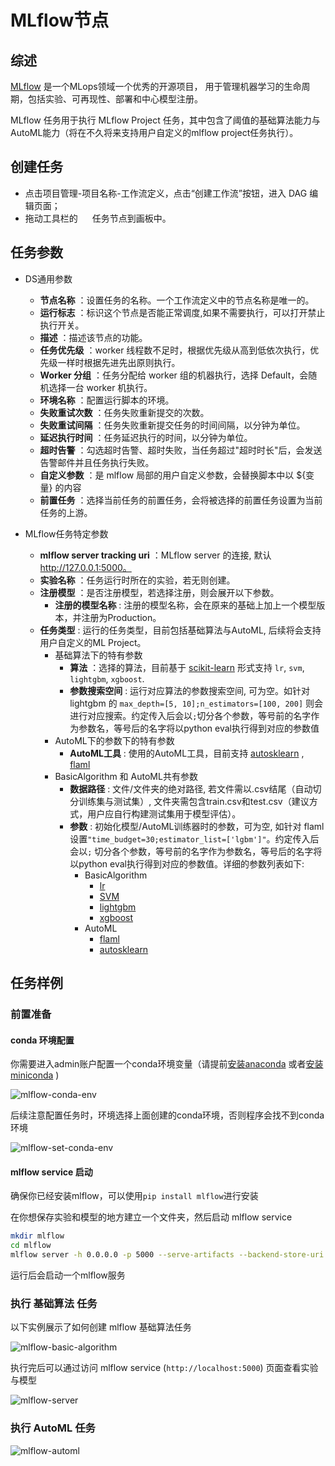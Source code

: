 # MLflow节点

## 综述

[MLflow](https://mlflow.org) 是一个MLops领域一个优秀的开源项目， 用于管理机器学习的生命周期，包括实验、可再现性、部署和中心模型注册。

MLflow 任务用于执行 MLflow Project 任务，其中包含了阈值的基础算法能力与AutoML能力（将在不久将来支持用户自定义的mlflow project任务执行）。

## 创建任务

- 点击项目管理-项目名称-工作流定义，点击“创建工作流”按钮，进入 DAG 编辑页面；
- 拖动工具栏的 <img src="/img/tasks/icons/mlflow.png" width="15"/> 任务节点到画板中。

## 任务参数

- DS通用参数
    - **节点名称** ：设置任务的名称。一个工作流定义中的节点名称是唯一的。
    - **运行标志** ：标识这个节点是否能正常调度,如果不需要执行，可以打开禁止执行开关。
    - **描述** ：描述该节点的功能。
    - **任务优先级** ：worker 线程数不足时，根据优先级从高到低依次执行，优先级一样时根据先进先出原则执行。
    - **Worker 分组** ：任务分配给 worker 组的机器执行，选择 Default，会随机选择一台 worker 机执行。
    - **环境名称** ：配置运行脚本的环境。
    - **失败重试次数** ：任务失败重新提交的次数。
    - **失败重试间隔** ：任务失败重新提交任务的时间间隔，以分钟为单位。
    - **延迟执行时间** ：任务延迟执行的时间，以分钟为单位。
    - **超时告警** ：勾选超时告警、超时失败，当任务超过"超时时长"后，会发送告警邮件并且任务执行失败。
    - **自定义参数** ：是 mlflow 局部的用户自定义参数，会替换脚本中以 ${变量} 的内容
    - **前置任务** ：选择当前任务的前置任务，会将被选择的前置任务设置为当前任务的上游。

- MLflow任务特定参数
    - **mlflow server tracking uri** ：MLflow server 的连接, 默认 http://127.0.0.1:5000。
    - **实验名称** ：任务运行时所在的实验，若无则创建。
    - **注册模型** ：是否注册模型，若选择注册，则会展开以下参数。
        - **注册的模型名称** : 注册的模型名称，会在原来的基础上加上一个模型版本，并注册为Production。
    - **任务类型** : 运行的任务类型，目前包括基础算法与AutoML, 后续将会支持用户自定义的ML Project。
        - 基础算法下的特有参数
            - **算法** ：选择的算法，目前基于 [scikit-learn](https://scikit-learn.org/) 形式支持 `lr`, `svm`, `lightgbm`, `xgboost`.
            - **参数搜索空间** : 运行对应算法的参数搜索空间, 可为空。如针对lightgbm 的 `max_depth=[5, 10];n_estimators=[100, 200]`
              则会进行对应搜索。约定传入后会以`;`切分各个参数，等号前的名字作为参数名，等号后的名字将以python eval执行得到对应的参数值
        - AutoML下的参数下的特有参数
            - **AutoML工具** : 使用的AutoML工具，目前支持 [autosklearn](https://github.com/automl/auto-sklearn)
              , [flaml](https://github.com/microsoft/FLAML)
        - BasicAlgorithm 和 AutoML共有参数
            - **数据路径** : 文件/文件夹的绝对路径, 若文件需以.csv结尾（自动切分训练集与测试集）, 文件夹需包含train.csv和test.csv（建议方式，用户应自行构建测试集用于模型评估）。
            - **参数** : 初始化模型/AutoML训练器时的参数，可为空, 如针对 flaml 设置`"time_budget=30;estimator_list=['lgbm']"`。约定传入后会以`;`
              切分各个参数，等号前的名字作为参数名，等号后的名字将以python eval执行得到对应的参数值。详细的参数列表如下:
                - BasicAlgorithm
                    - [lr](https://scikit-learn.org/stable/modules/generated/sklearn.linear_model.LogisticRegression.html#sklearn.linear_model.LogisticRegression)
                    - [SVM](https://scikit-learn.org/stable/modules/generated/sklearn.svm.SVC.html?highlight=svc#sklearn.svm.SVC)
                    - [lightgbm](https://lightgbm.readthedocs.io/en/latest/pythonapi/lightgbm.LGBMClassifier.html#lightgbm.LGBMClassifier)
                    - [xgboost](https://xgboost.readthedocs.io/en/stable/python/python_api.html#xgboost.XGBClassifier)
                - AutoML
                    - [flaml](https://microsoft.github.io/FLAML/docs/reference/automl#automl-objects)
                    - [autosklearn](https://automl.github.io/auto-sklearn/master/api.html)

## 任务样例

### 前置准备

#### conda 环境配置

你需要进入admin账户配置一个conda环境变量（请提前[安装anaconda](https://docs.continuum.io/anaconda/install/)
或者[安装miniconda](https://docs.conda.io/en/latest/miniconda.html#installing) )

![mlflow-conda-env](/img/tasks/demo/mlflow-conda-env.png)

后续注意配置任务时，环境选择上面创建的conda环境，否则程序会找不到conda环境

![mlflow-set-conda-env](/img/tasks/demo/mlflow-set-conda-env.png)

#### mlflow service 启动

确保你已经安装mlflow，可以使用`pip install mlflow`进行安装

在你想保存实验和模型的地方建立一个文件夹，然后启动 mlflow service

```sh
mkdir mlflow
cd mlflow
mlflow server -h 0.0.0.0 -p 5000 --serve-artifacts --backend-store-uri sqlite:///mlflow.db
```

运行后会启动一个mlflow服务

### 执行 基础算法 任务

以下实例展示了如何创建 mlflow 基础算法任务

![mlflow-basic-algorithm](/img/tasks/demo/mlflow-basic-algorithm.png)

执行完后可以通过访问 mlflow service (`http://localhost:5000`) 页面查看实验与模型

![mlflow-server](/img/tasks/demo/mlflow-server.png)

### 执行 AutoML 任务

![mlflow-automl](/img/tasks/demo/mlflow-automl.png)

